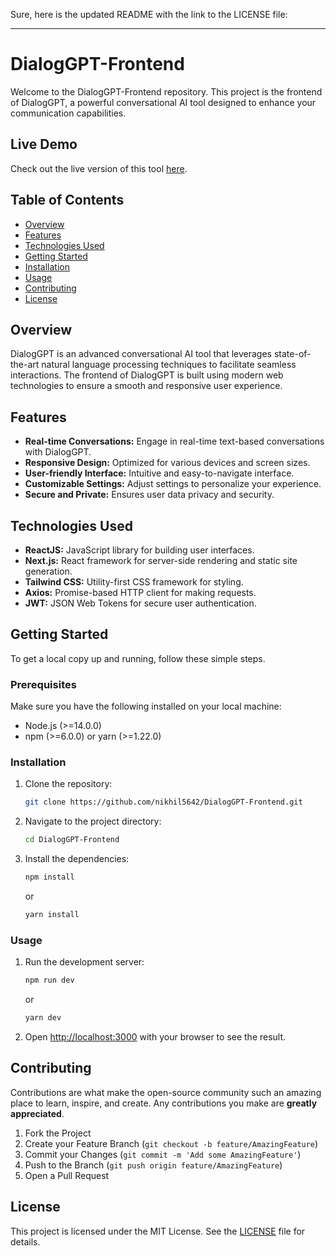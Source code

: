 Sure, here is the updated README with the link to the LICENSE file:

---

# DialogGPT-Frontend

Welcome to the DialogGPT-Frontend repository. This project is the frontend of DialogGPT, a powerful conversational AI tool designed to enhance your communication capabilities. 

## Live Demo

Check out the live version of this tool [here](https://dialoggpt.io/home).

## Table of Contents

- [Overview](#overview)
- [Features](#features)
- [Technologies Used](#technologies-used)
- [Getting Started](#getting-started)
- [Installation](#installation)
- [Usage](#usage)
- [Contributing](#contributing)
- [License](#license)


## Overview

DialogGPT is an advanced conversational AI tool that leverages state-of-the-art natural language processing techniques to facilitate seamless interactions. The frontend of DialogGPT is built using modern web technologies to ensure a smooth and responsive user experience.

## Features

- **Real-time Conversations:** Engage in real-time text-based conversations with DialogGPT.
- **Responsive Design:** Optimized for various devices and screen sizes.
- **User-friendly Interface:** Intuitive and easy-to-navigate interface.
- **Customizable Settings:** Adjust settings to personalize your experience.
- **Secure and Private:** Ensures user data privacy and security.

## Technologies Used

- **ReactJS:** JavaScript library for building user interfaces.
- **Next.js:** React framework for server-side rendering and static site generation.
- **Tailwind CSS:** Utility-first CSS framework for styling.
- **Axios:** Promise-based HTTP client for making requests.
- **JWT:** JSON Web Tokens for secure user authentication.

## Getting Started

To get a local copy up and running, follow these simple steps.

### Prerequisites

Make sure you have the following installed on your local machine:

- Node.js (>=14.0.0)
- npm (>=6.0.0) or yarn (>=1.22.0)

### Installation

1. Clone the repository:
    ```sh
    git clone https://github.com/nikhil5642/DialogGPT-Frontend.git
    ```
2. Navigate to the project directory:
    ```sh
    cd DialogGPT-Frontend
    ```
3. Install the dependencies:
    ```sh
    npm install
    ```
    or
    ```sh
    yarn install
    ```

### Usage

1. Run the development server:
    ```sh
    npm run dev
    ```
    or
    ```sh
    yarn dev
    ```
2. Open [http://localhost:3000](http://localhost:3000) with your browser to see the result.

## Contributing

Contributions are what make the open-source community such an amazing place to learn, inspire, and create. Any contributions you make are **greatly appreciated**.

1. Fork the Project
2. Create your Feature Branch (`git checkout -b feature/AmazingFeature`)
3. Commit your Changes (`git commit -m 'Add some AmazingFeature'`)
4. Push to the Branch (`git push origin feature/AmazingFeature`)
5. Open a Pull Request

## License

This project is licensed under the MIT License. See the [LICENSE](LICENSE) file for details.

